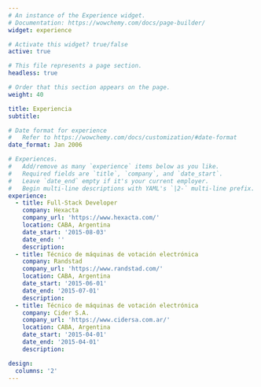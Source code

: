 ```yaml
---
# An instance of the Experience widget.
# Documentation: https://wowchemy.com/docs/page-builder/
widget: experience

# Activate this widget? true/false
active: true

# This file represents a page section.
headless: true

# Order that this section appears on the page.
weight: 40

title: Experiencia
subtitle:

# Date format for experience
#   Refer to https://wowchemy.com/docs/customization/#date-format
date_format: Jan 2006

# Experiences.
#   Add/remove as many `experience` items below as you like.
#   Required fields are `title`, `company`, and `date_start`.
#   Leave `date_end` empty if it's your current employer.
#   Begin multi-line descriptions with YAML's `|2-` multi-line prefix.
experience:
  - title: Full-Stack Developer
    company: Hexacta
    company_url: 'https://www.hexacta.com/'
    location: CABA, Argentina
    date_start: '2015-08-03'
    date_end: ''
    description:
  - title: Técnico de máquinas de votación electrónica
    company: Randstad
    company_url: 'https://www.randstad.com/'
    location: CABA, Argentina
    date_start: '2015-06-01'
    date_end: '2015-07-01'
    description:
  - title: Técnico de máquinas de votación electrónica
    company: Cider S.A.
    company_url: 'https://www.cidersa.com.ar/'
    location: CABA, Argentina
    date_start: '2015-04-01'
    date_end: '2015-04-01'
    description:

design:
  columns: '2'
---
```


